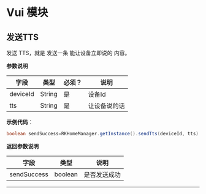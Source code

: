 # Vui 模块
## 发送TTS 
发送 TTS，就是 发送一条 能让设备立即说的 内容。

 **参数说明**
 
| 字段    | 类型   | 必须？| 说明 |
| ------ | ----- | ----- | ----- |
| deviceId | String | 是 | 设备Id  |
| tts | String | 是 | 让设备说的话  |

 **示例代码**：
 
 ```java
 boolean sendSuccess=RKHomeManager.getInstance().sendTts(deviceId, tts)
 ```
 
 **返回参数说明**
 
| 字段    | 类型    | 说明 |
| ------ | ------- |  ----- |
|sendSuccess| boolean|是否发送成功|

---


